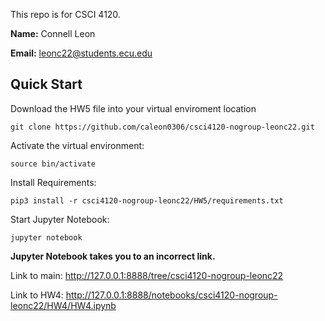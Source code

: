 This repo is for CSCI 4120.

**Name:** Connell Leon

**Email:** leonc22@students.ecu.edu

## Quick Start

Download the HW5 file into your virtual enviroment location
```
git clone https://github.com/caleon0306/csci4120-nogroup-leonc22.git
```

Activate the virtual environment:
```
source bin/activate
```

Install Requirements:
```
pip3 install -r csci4120-nogroup-leonc22/HW5/requirements.txt
```

Start Jupyter Notebook:
```
jupyter notebook
```

**Jupyter Notebook takes you to an incorrect link.**

Link to main:
http://127.0.0.1:8888/tree/csci4120-nogroup-leonc22

Link to HW4:
http://127.0.0.1:8888/notebooks/csci4120-nogroup-leonc22/HW4/HW4.ipynb
